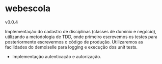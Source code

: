 webescola
=========

v0.0.4

Implementação do cadastro de disciplinas (classes de domínio e negócio), utilizando a metodologia de TDD, onde primeiro escrevemos os 
testes para posteriormente escrevermos o código de produção. Utilizaremos as facilidades do demoiselle para logging e execução dos 
unit tests.

* Implementação autenticação e autorização.
